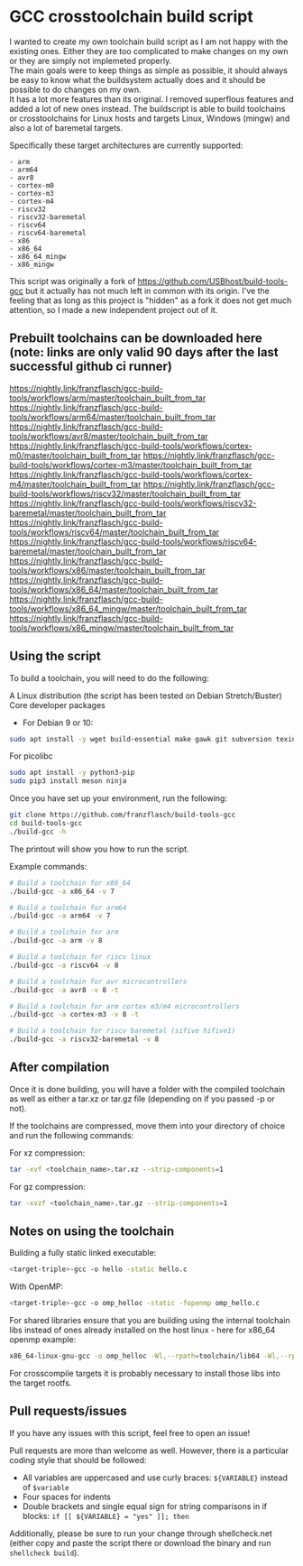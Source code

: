 # GCC crosstoolchain build script

I wanted to create my own toolchain build script as I am not happy with the existing ones. Either they are too complicated to make changes on my own or they are simply not implemeted properly.  
The main goals were to keep things as simple as possible, it should always be easy to know what the buildsystem actually does and it should be possible to do changes on my own.  
It has a lot more features than its original. I removed superflous features and added a lot of new ones instead.
The buildscript is able to build toolchains or crosstoolchains for Linux hosts and targets Linux, Windows (mingw) and also a lot of baremetal targets.

Specifically these target architectures are currently supported:

    - arm 
    - arm64 
    - avr8
    - cortex-m0 
    - cortex-m3 
    - cortex-m4 
    - riscv32 
    - riscv32-baremetal 
    - riscv64 
    - riscv64-baremetal 
    - x86 
    - x86_64 
    - x86_64_mingw 
    - x86_mingw 

This script was originally a fork of https://github.com/USBhost/build-tools-gcc but it actually has not much left in common with its origin. I've the feeling
that as long as this project is "hidden" as a fork it does not get much attention, so I made a new independent project out of it.

## Prebuilt toolchains can be downloaded here (note: links are only valid 90 days after the last successful github ci runner)

https://nightly.link/franzflasch/gcc-build-tools/workflows/arm/master/toolchain_built_from_tar
https://nightly.link/franzflasch/gcc-build-tools/workflows/arm64/master/toolchain_built_from_tar
https://nightly.link/franzflasch/gcc-build-tools/workflows/avr8/master/toolchain_built_from_tar
https://nightly.link/franzflasch/gcc-build-tools/workflows/cortex-m0/master/toolchain_built_from_tar
https://nightly.link/franzflasch/gcc-build-tools/workflows/cortex-m3/master/toolchain_built_from_tar
https://nightly.link/franzflasch/gcc-build-tools/workflows/cortex-m4/master/toolchain_built_from_tar
https://nightly.link/franzflasch/gcc-build-tools/workflows/riscv32/master/toolchain_built_from_tar
https://nightly.link/franzflasch/gcc-build-tools/workflows/riscv32-baremetal/master/toolchain_built_from_tar
https://nightly.link/franzflasch/gcc-build-tools/workflows/riscv64/master/toolchain_built_from_tar
https://nightly.link/franzflasch/gcc-build-tools/workflows/riscv64-baremetal/master/toolchain_built_from_tar
https://nightly.link/franzflasch/gcc-build-tools/workflows/x86/master/toolchain_built_from_tar
https://nightly.link/franzflasch/gcc-build-tools/workflows/x86_64/master/toolchain_built_from_tar
https://nightly.link/franzflasch/gcc-build-tools/workflows/x86_64_mingw/master/toolchain_built_from_tar
https://nightly.link/franzflasch/gcc-build-tools/workflows/x86_mingw/master/toolchain_built_from_tar

## Using the script

To build a toolchain, you will need to do the following:

A Linux distribution (the script has been tested on Debian Stretch/Buster)
Core developer packages
+ For Debian 9 or 10:  
```bash
sudo apt install -y wget build-essential make gawk git subversion texinfo autoconf autopoint pkg-config gettext txt2man liblzma-dev libssl-dev libz-dev flex bison libexpat1-dev rsync
```

For picolibc
```bash
sudo apt install -y python3-pip
sudo pip3 install meson ninja
```

Once you have set up your environment, run the following:

```bash
git clone https://github.com/franzflasch/build-tools-gcc
cd build-tools-gcc
./build-gcc -h
```

The printout will show you how to run the script.

Example commands:

```bash
# Build a toolchain for x86_64
./build-gcc -a x86_64 -v 7

# Build a toolchain for arm64
./build-gcc -a arm64 -v 7

# Build a toolchain for arm
./build-gcc -a arm -v 8

# Build a toolchain for riscv linux
./build-gcc -a riscv64 -v 8

# Build a toolchain for avr microcontrollers
./build-gcc -a avr8 -v 8 -t

# Build a toolchain for arm cortex m3/m4 microcontrollers
./build-gcc -a cortex-m3 -v 8 -t

# Build a toolchain for riscv baremetal (sifive hifive1)
./build-gcc -a riscv32-baremetal -v 8
```

## After compilation

Once it is done building, you will have a folder with the compiled toolchain as well as either a tar.xz or tar.gz file (depending on if you passed -p or not).

If the toolchains are compressed, move them into your directory of choice and run the following commands:

For xz compression:

```bash
tar -xvf <toolchain_name>.tar.xz --strip-components=1
```

For gz compression:

```bash
tar -xvzf <toolchain_name>.tar.gz --strip-components=1
```

## Notes on using the toolchain

Building a fully static linked executable:
```bash
<target-triple>-gcc -o hello -static hello.c
```

With OpenMP:
```bash
<target-triple>-gcc -o omp_helloc -static -fopenmp omp_hello.c
```

For shared libraries ensure that you are building using the internal toolchain libs instead of ones already installed on the host linux - here for x86_64 openmp example:
```bash
x86_64-linux-gnu-gcc -o omp_helloc -Wl,--rpath=toolchain/lib64 -Wl,--rpath=toolchain/x86_64-linux-gnu/lib/ -Wl,--dynamic-linker=toolchain/x86_64-linux-gnu/lib/ld-linux-x86-64.so.2 -fopenmp omp_hello.c
```
For crosscompile targets it is probably necessary to install those libs into the target rootfs.

## Pull requests/issues

If you have any issues with this script, feel free to open an issue!

Pull requests are more than welcome as well. However, there is a particular coding style that should be followed:

+ All variables are uppercased and use curly braces: ```${VARIABLE}``` instead of ```$variable```
+ Four spaces for indents
+ Double brackets and single equal sign for string comparisons in if blocks: ```if [[ ${VARIABLE} = "yes" ]]; then```

Additionally, please be sure to run your change through shellcheck.net (either copy and paste the script there or download the binary and run `shellcheck build`).
